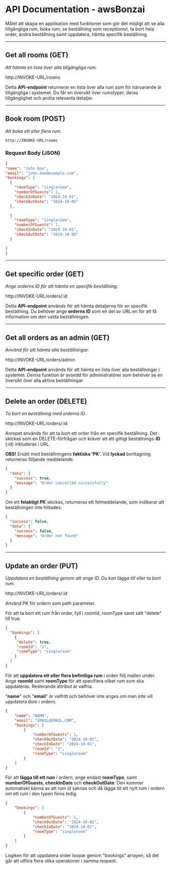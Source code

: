# API Documentation - awsBonzai


Målet att skapa en applikation med funktioner som gör det möjligt att se alla tillgängliga rum, boka rum, se beställning som receptionist, ta bort hela order, ändra beställning samt uppdatera, hämta specifik beställning.

---

## Get all rooms (GET)  
 *Att hämta en lista över alla tillgängliga rum.*

  http://INVOKE-URL/rooms

  Detta **API-endpoint** returnerar en lista över alla rum som för närvarande är tillgängliga i systemet. Du får en översikt över rumstyper, deras tillgänglighet och andra relevanta detaljer.

---

## Book room (POST)  
 *Att boka ett eller flera rum.*

    http://INVOKE-URL/rooms

### Request Body (JSON)
  ```JSON
  {
  "name": "John Doe",
  "email": "john.doe@example.com",
  "bookings": [
    {
      "roomType": "singleroom",
      "numberOfGuests": 1,
      "checkInDate": "2024-10-01",
      "checkOutDate": "2024-10-05"
    },

    {
      "roomType": "singleroom",
      "numberOfGuests": 1,
      "checkInDate": "2024-10-01",
      "checkOutDate": "2024-10-05"
    }
    
  ]
  }
  ```

---

## Get specific order (GET) 
*Ange orderns ID för att hämta en specifik beställning.*

http://INVOKE-URL/orders/:id

Detta **API-endpoint** används för att hämta detaljerna för en specifik beställning. Du behöver ange **orderns ID** som en del av URL:en för att få information om den valda beställningen.

---

## Get all orders as an admin (GET) 
*Använd för att hämta alla beställningar.*

http://INVOKE-URL/orders/admin

Detta **API-endpoint** används för att hämta en lista över alla beställningar i systemet. Denna funktion är avsedd för administratörer som behöver se en översikt över alla aktiva beställningar.

---

## Delete an order (DELETE) 
*Ta bort en beställning med orderns ID.*

http://INVOKE-URL/orders/:id

Anropet används för att ta bort ett order från en specifik beställning. Det skickas som en DELETE-förfrågan och kräver att ett giltigt beställnings-**ID** (:id) inkluderas i URL.

**OBS!** Ersätt med beställningens **faktiska 'PK**'.
Vid **lyckad** borttagning returneras följande meddelande:

```json
{
  "data": {
    "success": true,
    "message": "Order cancelled successfully"
  }
}
```

Om ett **felaktigt PK** skickas, returneras ett felmeddelande, som indikerar att beställningen inte hittades:

```json
{
  "success": false,
  "data": {
    "success": false,
    "message": "Order not found"
  }
}
```

---

 ## Update an order (PUT) 
 *Uppdatera en beställning genom att ange ID. Du kan lägga till eller ta bort rum.*

http://INVOKE-URL/orders/:id

Använd PK för ordern som path parameter.  

För att ta bort ett rum från order, fyll i roomId, roomType samt sätt "delete" till true.

```JSON
{
  "bookings": [
    {
     "delete": true,                    
     "roomId": "1",
     "roomType": "singleroom"
    }             
  ]
}
```
 
För att **uppdatera ett eller flera befintliga rum** i orden följ mallen under. Ange **roomId** samt **roomType** för att specifiera vilket rum som ska uppdateras. Resterande attribut är valfria.  

"**name**" och "**email**" är valfritt och behöver inte anges om man inte vill uppdatera dom i ordern.

```JSON
{
    "name": "NAMN",
    "email": "EMAIL@EMAIL.COM",
    "bookings": [
        {
            "numberOfGuests": 1,
            "checkOutDate": "2024-10-02",
            "checkInDate": "2024-10-01",
            "roomId": "1",
            "roomType": "singleroom"
        }
    ]
}
```

För att **lägga till ett rum** i ordern, ange endast **roomType**, samt **numberOfGuests**, **checkInDate** och **checkOutDate**. Den kommer automatiskt känna av att rum id saknas och då lägga till ett nytt rum i ordern om ett rum i den typen finns ledig.

```JSON
{
    "bookings": [
        {
            "numberOfGuests": 1,
            "checkOutDate": "2024-10-02",
            "checkInDate": "2024-10-01",
            "roomType": "singleroom"
        }
    ]
}
```

Logiken för att uppdatera order loopar genom "bookings" arrayen, så det går att utföra flera olika operationer i samma request. 
